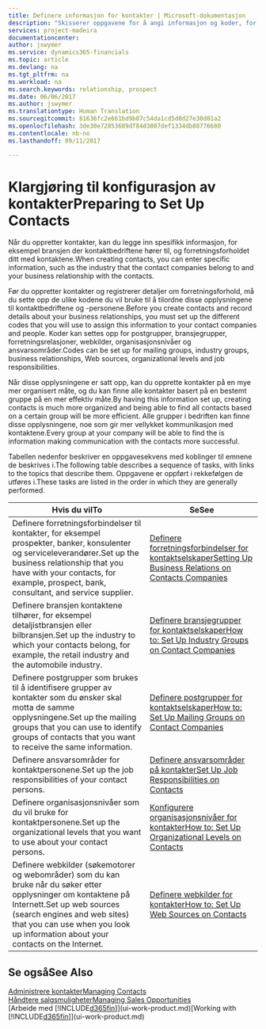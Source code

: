 ```yaml
---
title: Definere informasjon for kontakter | Microsoft-dokumentasjon
description: "Skisserer oppgavene for å angi informasjon og koder, for eksempel om bransjegrupper og forretningsrelasjoner, før du konfigurerer kontakter."
services: project-madeira
documentationcenter: 
author: jswymer
ms.service: dynamics365-financials
ms.topic: article
ms.devlang: na
ms.tgt_pltfrm: na
ms.workload: na
ms.search.keywords: relationship, prospect
ms.date: 06/06/2017
ms.author: jswymer
ms.translationtype: Human Translation
ms.sourcegitcommit: 81636fc2e661bd9b07c54da1cd5d0d27e30d01a2
ms.openlocfilehash: 3de30e72853689df84d3807def1334db88776680
ms.contentlocale: nb-no
ms.lasthandoff: 09/11/2017

---
```

# <a name="preparing-to-set-up-contacts"></a><span data-ttu-id="5a0a5-103">Klargjøring til konfigurasjon av kontakter</span><span class="sxs-lookup"><span data-stu-id="5a0a5-103">Preparing to Set Up Contacts</span></span>
<span data-ttu-id="5a0a5-104">Når du oppretter kontakter, kan du legge inn spesifikk informasjon, for eksempel bransjen der kontaktbedriftene hører til, og forretningsforholdet ditt med kontaktene.</span><span class="sxs-lookup"><span data-stu-id="5a0a5-104">When creating contacts, you can enter specific information, such as the industry that the contact companies belong to and your business relationship with the contacts.</span></span>

<span data-ttu-id="5a0a5-105">Før du oppretter kontakter og registrerer detaljer om forretningsforhold, må du sette opp de ulike kodene du vil bruke til å tilordne disse opplysningene til kontaktbedriftene og -personene.</span><span class="sxs-lookup"><span data-stu-id="5a0a5-105">Before you create contacts and record details about your business relationships, you must set up the different codes that you will use to assign this information to your contact companies and people.</span></span> <span data-ttu-id="5a0a5-106">Koder kan settes opp for postgrupper, bransjegrupper, forretningsrelasjoner, webkilder, organisasjonsnivåer og ansvarsområder.</span><span class="sxs-lookup"><span data-stu-id="5a0a5-106">Codes can be set up for mailing groups, industry groups, business relationships, Web sources, organizational levels and job responsibilities.</span></span>

<span data-ttu-id="5a0a5-107">Når disse opplysningene er satt opp, kan du opprette kontakter på en mye mer organisert måte, og du kan finne alle kontakter basert på en bestemt gruppe på en mer effektiv måte.</span><span class="sxs-lookup"><span data-stu-id="5a0a5-107">By having this information set up, creating contacts is much more organized and being able to find all contacts based on a certain group will be more efficient.</span></span> <span data-ttu-id="5a0a5-108">Alle grupper i bedriften kan finne disse opplysningene, noe som gir mer vellykket kommunikasjon med kontaktene.</span><span class="sxs-lookup"><span data-stu-id="5a0a5-108">Every group at your company will be able to find the is information making communication with the contacts more successful.</span></span>

<span data-ttu-id="5a0a5-109">Tabellen nedenfor beskriver en oppgavesekvens med koblinger til emnene de beskrives i.</span><span class="sxs-lookup"><span data-stu-id="5a0a5-109">The following table describes a sequence of tasks, with links to the topics that describe them.</span></span> <span data-ttu-id="5a0a5-110">Oppgavene er oppført i rekkefølgen de utføres i.</span><span class="sxs-lookup"><span data-stu-id="5a0a5-110">These tasks are listed in the order in which they are generally performed.</span></span>

| <span data-ttu-id="5a0a5-111">Hvis du vil</span><span class="sxs-lookup"><span data-stu-id="5a0a5-111">To</span></span> | <span data-ttu-id="5a0a5-112">Se</span><span class="sxs-lookup"><span data-stu-id="5a0a5-112">See</span></span> |
| --- | --- |
| <span data-ttu-id="5a0a5-113">Definere forretningsforbindelser til kontakter, for eksempel prospekter, banker, konsulenter og serviceleverandører.</span><span class="sxs-lookup"><span data-stu-id="5a0a5-113">Set up the business relationship that you have with your contacts, for example, prospect, bank, consultant, and service supplier.</span></span> |[<span data-ttu-id="5a0a5-114">Definere forretningsforbindelser for kontaktselskaper</span><span class="sxs-lookup"><span data-stu-id="5a0a5-114">Setting Up Business Relations on Contacts Companies</span></span>](marketing-business-relations.md) |
| <span data-ttu-id="5a0a5-115">Definere bransjen kontaktene tilhører, for eksempel detaljistbransjen eller bilbransjen.</span><span class="sxs-lookup"><span data-stu-id="5a0a5-115">Set up the industry to which your contacts belong, for example, the retail industry and the automobile industry.</span></span> |[<span data-ttu-id="5a0a5-116">Definere bransjegrupper for kontaktselskaper</span><span class="sxs-lookup"><span data-stu-id="5a0a5-116">How to: Set Up Industry Groups on Contact Companies</span></span>](marketing-industry-groups.md) |
| <span data-ttu-id="5a0a5-117">Definere postgrupper som brukes til å identifisere grupper av kontakter som du ønsker skal motta de samme opplysningene.</span><span class="sxs-lookup"><span data-stu-id="5a0a5-117">Set up the mailing groups that you can use to identify groups of contacts that you want to receive the same information.</span></span> |[<span data-ttu-id="5a0a5-118">Definere postgrupper for kontaktselskaper</span><span class="sxs-lookup"><span data-stu-id="5a0a5-118">How to: Set Up Mailing Groups on Contact Companies</span></span>](marketing-mailing-groups.md) |
| <span data-ttu-id="5a0a5-119">Definere ansvarsområder for kontaktpersonene.</span><span class="sxs-lookup"><span data-stu-id="5a0a5-119">Set up the job responsibilities of your contact persons.</span></span> |[<span data-ttu-id="5a0a5-120">Definere ansvarsområder på kontakter</span><span class="sxs-lookup"><span data-stu-id="5a0a5-120">Set Up Job Responsibilities on Contacts</span></span>](marketing-job-responsibilities.md) |
| <span data-ttu-id="5a0a5-121">Definere organisasjonsnivåer som du vil bruke for kontaktpersonene.</span><span class="sxs-lookup"><span data-stu-id="5a0a5-121">Set up the organizational levels that you want to use about your contact persons.</span></span> |[<span data-ttu-id="5a0a5-122">Konfigurere organisasjonsnivåer for kontakter</span><span class="sxs-lookup"><span data-stu-id="5a0a5-122">How to: Set Up Organizational Levels on Contacts</span></span>](marketing-organizational-levels.md) |
| <span data-ttu-id="5a0a5-123">Definere webkilder (søkemotorer og webområder) som du kan bruke når du søker etter opplysninger om kontaktene på Internett.</span><span class="sxs-lookup"><span data-stu-id="5a0a5-123">Set up web sources (search engines and web sites) that you can use when you look up information about your contacts on the Internet.</span></span> |[<span data-ttu-id="5a0a5-124">Definere webkilder for kontakter</span><span class="sxs-lookup"><span data-stu-id="5a0a5-124">How to: Set Up Web Sources on Contacts</span></span>](marketing-web-sources.md) |

## <a name="see-also"></a><span data-ttu-id="5a0a5-125">Se også</span><span class="sxs-lookup"><span data-stu-id="5a0a5-125">See Also</span></span>
[<span data-ttu-id="5a0a5-126">Administrere kontakter</span><span class="sxs-lookup"><span data-stu-id="5a0a5-126">Managing Contacts</span></span>](marketing-contacts.md)  
[<span data-ttu-id="5a0a5-127">Håndtere salgsmuligheter</span><span class="sxs-lookup"><span data-stu-id="5a0a5-127">Managing Sales Opportunities</span></span>](marketing-manage-sales-opportunities.md)  
<span data-ttu-id="5a0a5-128">[Arbeide med [!INCLUDE[d365fin](includes/d365fin_md.md)]](ui-work-product.md)</span><span class="sxs-lookup"><span data-stu-id="5a0a5-128">[Working with [!INCLUDE[d365fin](includes/d365fin_md.md)]](ui-work-product.md)</span></span>

